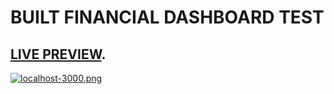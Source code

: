 # BUILT FINANCIAL DASHBOARD TEST

## [LIVE PREVIEW](https://builtdashboard.vercel.app).

[![localhost-3000.png](https://i.postimg.cc/637XWdR2/localhost-3000.png)](https://postimg.cc/gXP54Lgm)


